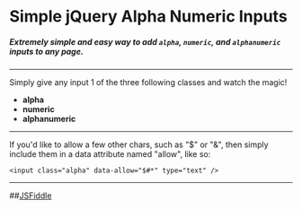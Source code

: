 # Simple jQuery Alpha Numeric Inputs

##### Extremely simple and easy way to add `alpha`, `numeric`, and `alphanumeric` inputs to any page.

---

Simply give any input 1 of the three following classes and watch the magic!
 - **alpha**
 - **numeric**
 - **alphanumeric**

---

If you'd like to allow a few other chars, such as "$" or "&", then simply include them in a data attribute named "allow", like so:
 
    <input class="alpha" data-allow="$#*" type="text" />

---

##[JSFiddle](https://jsfiddle.net/SpYk3/yda2cuoz/)
